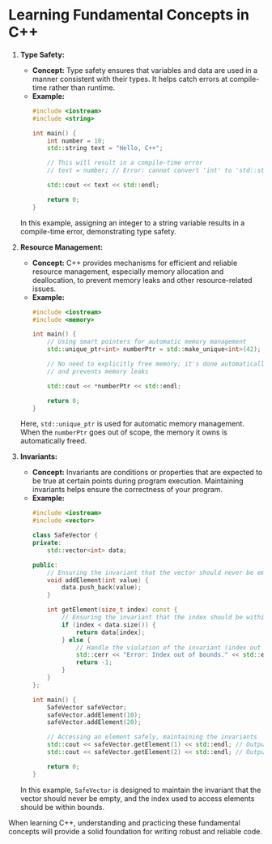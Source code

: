 # Learning Fundamental Concepts in C++

1. **Type Safety:**
   - **Concept:** Type safety ensures that variables and data are used in a manner consistent with their types. It helps catch errors at compile-time rather than runtime.
   - **Example:**
     ```cpp
     #include <iostream>
     #include <string>

     int main() {
         int number = 10;
         std::string text = "Hello, C++";

         // This will result in a compile-time error
         // text = number; // Error: cannot convert 'int' to 'std::string'

         std::cout << text << std::endl;

         return 0;
     }
     ```
   In this example, assigning an integer to a string variable results in a compile-time error, demonstrating type safety.

2. **Resource Management:**
   - **Concept:** C++ provides mechanisms for efficient and reliable resource management, especially memory allocation and deallocation, to prevent memory leaks and other resource-related issues.
   - **Example:**
     ```cpp
     #include <iostream>
     #include <memory>

     int main() {
         // Using smart pointers for automatic memory management
         std::unique_ptr<int> numberPtr = std::make_unique<int>(42);

         // No need to explicitly free memory; it's done automatically
         // and prevents memory leaks

         std::cout << *numberPtr << std::endl;

         return 0;
     }
     ```
   Here, `std::unique_ptr` is used for automatic memory management. When the `numberPtr` goes out of scope, the memory it owns is automatically freed.

3. **Invariants:**
   - **Concept:** Invariants are conditions or properties that are expected to be true at certain points during program execution. Maintaining invariants helps ensure the correctness of your program.
   - **Example:**
     ```cpp
     #include <iostream>
     #include <vector>

     class SafeVector {
     private:
         std::vector<int> data;

     public:
         // Ensuring the invariant that the vector should never be empty
         void addElement(int value) {
             data.push_back(value);
         }

         int getElement(size_t index) const {
             // Ensuring the invariant that the index should be within bounds
             if (index < data.size()) {
                 return data[index];
             } else {
                 // Handle the violation of the invariant (index out of bounds)
                 std::cerr << "Error: Index out of bounds." << std::endl;
                 return -1;
             }
         }
     };

     int main() {
         SafeVector safeVector;
         safeVector.addElement(10);
         safeVector.addElement(20);

         // Accessing an element safely, maintaining the invariants
         std::cout << safeVector.getElement(1) << std::endl; // Output: 20
         std::cout << safeVector.getElement(2) << std::endl; // Output: Error message

         return 0;
     }
     ```
   In this example, `SafeVector` is designed to maintain the invariant that the vector should never be empty, and the index used to access elements should be within bounds.

When learning C++, understanding and practicing these fundamental concepts will provide a solid foundation for writing robust and reliable code.
